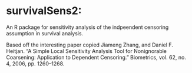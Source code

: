 # survivalSens2: 
An R package for sensitivity analysis of the indpeendent censoring assumption in survival analysis.  

Based off the interesting paper copied  Jiameng Zhang, and Daniel F. Heitjan. “A Simple Local Sensitivity Analysis Tool for Nonignorable Coarsening: Application to Dependent Censoring.” Biometrics, vol. 62, no. 4, 2006, pp. 1260–1268.
